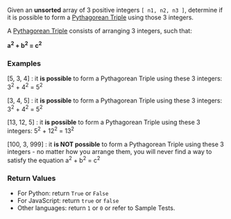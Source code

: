 Given an **unsorted** array of 3 positive integers ```[ n1, n2, n3 ]```, determine if it is possible to form a [Pythagorean Triple](https://en.wikipedia.org/wiki/Pythagorean_triple) using those 3 integers.

A [Pythagorean Triple](https://en.wikipedia.org/wiki/Pythagorean_triple) consists of arranging 3 integers, such that:

**a<sup>2</sup> + b<sup>2</sup> = c<sup>2</sup>**

### Examples 

[5, 3, 4] : it **is possible** to form a Pythagorean Triple using these 3 integers:
 3<sup>2</sup> + 4<sup>2</sup> = 5<sup>2</sup>
 
[3, 4, 5] : it **is possible** to form a Pythagorean Triple using these 3 integers:
 3<sup>2</sup> + 4<sup>2</sup> = 5<sup>2</sup>

[13, 12, 5] : it **is possible** to form a Pythagorean Triple using these 3 integers:
 5<sup>2</sup> + 12<sup>2</sup> = 13<sup>2</sup>
 
[100, 3, 999] : it **is NOT possible** to form a Pythagorean Triple using these 3 integers - no matter how you arrange them, you will never find a way to satisfy the equation a<sup>2</sup> + b<sup>2</sup> = c<sup>2</sup>

### Return Values

- For Python: return `True` or `False`
- For JavaScript: return `true` or `false`
- Other languages: return `1` or `0` or refer to Sample Tests.
